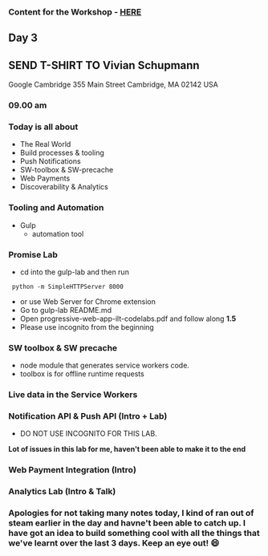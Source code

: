 ### **Content for the Workshop - [HERE](https://drive.google.com/drive/u/0/folders/0B9xlQg9XpugsNHhIWHFTbWhQTnM)**
## Day 3

## SEND T-SHIRT TO Vivian Schupmann
Google
Cambridge
355 Main Street
Cambridge, MA
02142
USA


### 09.00 am
### Today is all about
- The Real World
- Build processes & tooling
- Push Notifications
- SW-toolbox & SW-precache
- Web Payments
- Discoverability & Analytics

### Tooling and Automation

- Gulp
    - automation tool

### Promise Lab   
- cd into the gulp-lab and then run
```
 python -m SimpleHTTPServer 8000
```
- or use Web Server for Chrome extension  
- Go to gulp-lab README.md
- Open progressive-web-app-ilt-codelabs.pdf and follow along **1.5**
- Please use incognito from the beginning

### SW toolbox & SW precache
- node module that generates service workers code.
- toolbox is for offline runtime requests


### Live data in the Service Workers

### Notification API & Push API (Intro + Lab)
- DO NOT USE INCOGNITO FOR THIS LAB.

**Lot of issues in this lab for me, haven't been able to make it to the end**

### Web Payment Integration (Intro)
### Analytics Lab (Intro & Talk)

### Apologies for not taking many notes today, I kind of ran out of steam earlier in the day and havne't been able to catch up. I have got an idea to build something cool with all the things that we've learnt over the last 3 days. Keep an eye out! :smile:
